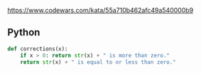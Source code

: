 https://www.codewars.com/kata/55a710b462afc49a540000b9

## Python
```python
def corrections(x):
    if x > 0: return str(x) + " is more than zero."
    return str(x) + " is equal to or less than zero."
```
